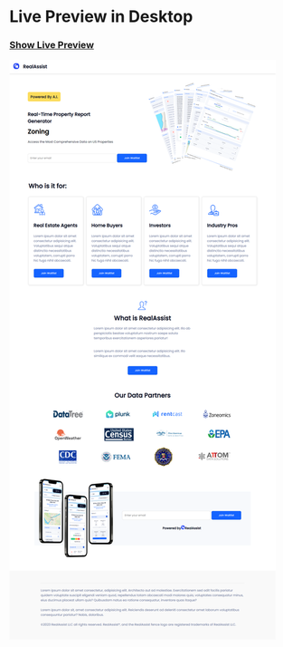 # Live Preview in Desktop
### <a href="https://realassist-landing-page.pages.dev/">Show Live Preview</a>
<img src="images/page-design.png">
